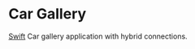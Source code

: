 # Car Gallery

[Swift](https://img.shields.io/static/v1?label=<LABEL>&message=<MESSAGE>&color=<COLOR>)
Car gallery application with hybrid connections. 
